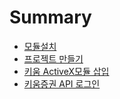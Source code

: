 # Summary

* [모듈설치](README.md)
* [프로젝트 만들기](chapter1.md)
* [키움 ActiveX모듈 삽입](chapter2.md)
* [키움증권 API 로그인](chapter3.md)

